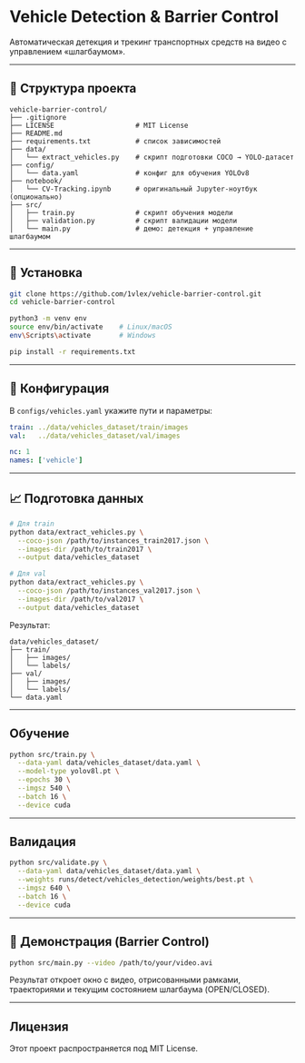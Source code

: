 # Vehicle Detection & Barrier Control

Автоматическая детекция и трекинг транспортных средств на видео с управлением «шлагбаумом».

---

## 📂 Структура проекта

```
vehicle-barrier-control/
├── .gitignore                 
├── LICENSE                    # MIT License
├── README.md                  
├── requirements.txt           # список зависимостей
├── data/
│   └── extract_vehicles.py    # скрипт подготовки COCO → YOLO‑датасет
├── config/
│   └── data.yaml              # конфиг для обучения YOLOv8
├── notebook/
│   └── CV-Tracking.ipynb      # оригинальный Jupyter‑ноутбук (опционально)
├── src/
│   ├── train.py               # скрипт обучения модели
│   ├── validation.py          # скрипт валидации модели
│   └── main.py                # демо: детекция + управление шлагбаумом
```

---

## 🚀 Установка

```bash
git clone https://github.com/1vlex/vehicle-barrier-control.git
cd vehicle-barrier-control

python3 -m venv env
source env/bin/activate    # Linux/macOS
env\Scripts\activate       # Windows

pip install -r requirements.txt
```

---

## 🔧 Конфигурация

В `configs/vehicles.yaml` укажите пути и параметры:

```yaml
train: ../data/vehicles_dataset/train/images
val:   ../data/vehicles_dataset/val/images

nc: 1
names: ['vehicle']
```

---

## 📈 Подготовка данных

```bash
# Для train
python data/extract_vehicles.py \
  --coco-json /path/to/instances_train2017.json \
  --images-dir /path/to/train2017 \
  --output data/vehicles_dataset

# Для val
python data/extract_vehicles.py \
  --coco-json /path/to/instances_val2017.json \
  --images-dir /path/to/val2017 \
  --output data/vehicles_dataset
```

Результат:

```
data/vehicles_dataset/
├── train/
│   ├── images/
│   └── labels/
├── val/
│   ├── images/
│   └── labels/
└── data.yaml
```

---

## Обучение

```bash
python src/train.py \
  --data-yaml data/vehicles_dataset/data.yaml \
  --model-type yolov8l.pt \
  --epochs 30 \
  --imgsz 540 \
  --batch 16 \
  --device cuda
```

---

## Валидация

```bash
python src/validate.py \
  --data-yaml data/vehicles_dataset/data.yaml \
  --weights runs/detect/vehicles_detection/weights/best.pt \
  --imgsz 640 \
  --batch 16 \
  --device cuda
```

---

## 🎥 Демонстрация (Barrier Control)

```bash
python src/main.py --video /path/to/your/video.avi
```

Результат откроет окно с видео, отрисованными рамками, траекториями и текущим состоянием шлагбаума (OPEN/CLOSED).

---

## Лицензия

Этот проект распространяется под MIT License.
